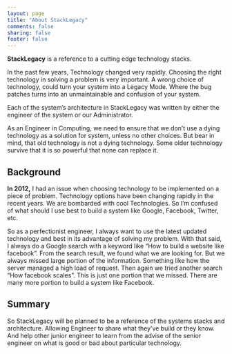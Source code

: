 ```yaml
---
layout: page
title: "About StackLegacy"
comments: false
sharing: false
footer: false
---
```

**StackLegacy** is a reference to a cutting edge technology stacks.

In the past few years, Technology changed very rapidly. Choosing the right technology in solving a problem is very important. A wrong choice of technology, could turn your system into a Legacy Mode. Where the bug patches turns into an unmaintainable and confusion of your system.

Each of the system’s architecture in StackLegacy was written by either the engineer of the system or our Administrator.

As an Engineer in Computing, we need to ensure that we don’t use a dying technology as a solution for system, unless no other choices. But bear in mind, that old technology is not a dying technology. Some older technology survive that it is so powerful that none can replace it.

## Background
**In 2012,** I had an issue when choosing technology to be implemented on a piece of problem. Technology options have been changing rapidly  in the recent years. We are bombarded with cool Technologies. So I’m confused of what should I use best to build a system like Google, Facebook, Twitter, etc.

So as a perfectionist engineer, I always want to use the latest updated technology and best in its advantage of solving my problem. With that said, I always do a Google search with a keyword like “How to build a website like facebook”. From the search result, we found what we are looking for. But we always missed large portion of the information. Something like how the server managed a high load of request. Then again we tried another search “How facebook scales”. This is just one portion that we missed. There are many more portion to build a system like Facebook.

## Summary
So StackLegacy will be planned to be a reference of the systems stacks and architecture. Allowing Engineer to share what they’ve build or they know. And help other junior engineer to learn from the advise of the senior engineer on what is good or bad about particular technology.
